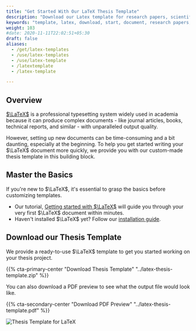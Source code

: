```yaml
---
title: "Get Started With Our LaTeX Thesis Template"
description: "Download our Latex template for research papers, scientific papers, and more. Get started with the LaTeX template and start writing your thesis"
keywords: "template, latex, download, start, document, research papers, scientific papers, thesis, example, lay-out, paper, academic, scientific"
weight: 103
#date: 2020-11-11T22:02:51+05:30
draft: false
aliases:
  - /get/latex-templates
  - /use/latex-templates
  - /use/latex-template
  - /latextemplate
  - /latex-template

---
```


## Overview

[$\LaTeX$](https://www.latex-project.org) is a professional typesetting system widely used in academia because it can produce complex documents - like journal articles, books, technical reports, and similar - with unparalleled output quality.

However, setting up new documents can be time-consuming and a bit daunting, especially at the beginning. To help you get started writing your $\LaTeX$ document more quickly, we provide you with our custom-made thesis template in this building block. 

## Master the Basics

If you're new to $\LaTeX$, it's essential to grasp the basics before customizing templates. 
- Our tutorial, [Getting started with $\LaTeX$](/learn/latex) will guide you through your very first $\LaTeX$ document within minutes.
- Haven't installed $\LaTeX$ yet? Follow our [installation guide](/get/latex).

## Download our Thesis Template

We provide a ready-to-use $\LaTeX$ template to get you started working on your thesis project.

{{% cta-primary-center "Download Thesis Template" "../latex-thesis-template.zip" %}}

You can also download a PDF preview to see what the output file would look like.

{{% cta-secondary-center "Download PDF Preview" "../latex-thesis-template.pdf" %}}

![Thesis Template for LaTeX](../images/latex-thesis-template.png)
